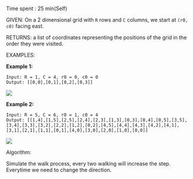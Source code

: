 Time spent : 25 min(Self)

GIVEN: On a 2 dimensional grid with `R` rows and `C` columns, we start at `(r0, c0)` facing east.

RETURNS: a list of coordinates representing the positions of the grid in the order they were visited.

EXAMPLES:

**Example 1:**

```
Input: R = 1, C = 4, r0 = 0, c0 = 0
Output: [[0,0],[0,1],[0,2],[0,3]]
```

 ![](https://image.ibb.co/b8y6zT/example_1.png)

**Example 2:**

```
Input: R = 5, C = 6, r0 = 1, c0 = 4
Output: [[1,4],[1,5],[2,5],[2,4],[2,3],[1,3],[0,3],[0,4],[0,5],[3,5],[3,4],[3,3],[3,2],[2,2],[1,2],[0,2],[4,5],[4,4],[4,3],[4,2],[4,1],[3,1],[2,1],[1,1],[0,1],[4,0],[3,0],[2,0],[1,0],[0,0]]
```

![](https://image.ibb.co/bGVEm8/example_2.png)

Algorithm:

Simulate the walk process, every two walking will increase the step. Everytime we need to change the direction.